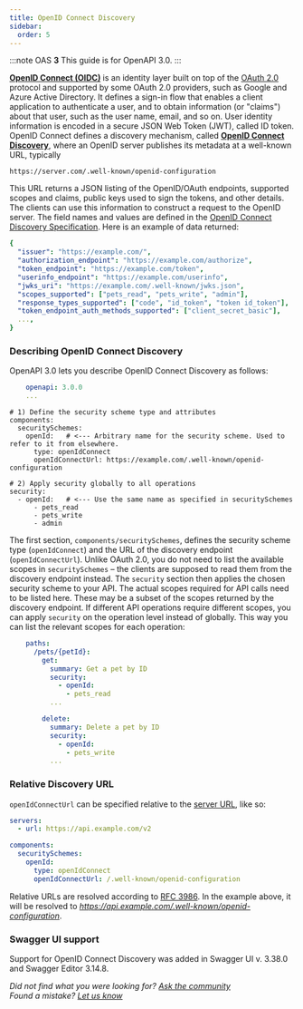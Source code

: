 ```yaml
---
title: OpenID Connect Discovery
sidebar:
  order: 5
---
```


:::note
OAS **3** This guide is for OpenAPI 3.0.
:::

[**OpenID Connect (OIDC)**](http://openid.net/connect/) is an identity layer built on top of the [OAuth 2.0](/specification/authentication/oauth2/) protocol and supported by some OAuth 2.0 providers, such as Google and Azure Active Directory. It defines a sign-in flow that enables a client application to authenticate a user, and to obtain information (or "claims") about that user, such as the user name, email, and so on. User identity information is encoded in a secure JSON Web Token (JWT), called ID token. OpenID Connect defines a discovery mechanism, called [**OpenID Connect Discovery**](https://openid.net/specs/openid-connect-discovery-1_0.html), where an OpenID server publishes its metadata at a well-known URL, typically

    https://server.com/.well-known/openid-configuration

This URL returns a JSON listing of the OpenID/OAuth endpoints, supported scopes and claims, public keys used to sign the tokens, and other details. The clients can use this information to construct a request to the OpenID server. The field names and values are defined in the [OpenID Connect Discovery Specification](https://openid.net/specs/openid-connect-discovery-1_0.html). Here is an example of data returned:

```yaml
{
  "issuer": "https://example.com/",
  "authorization_endpoint": "https://example.com/authorize",
  "token_endpoint": "https://example.com/token",
  "userinfo_endpoint": "https://example.com/userinfo",
  "jwks_uri": "https://example.com/.well-known/jwks.json",
  "scopes_supported": ["pets_read", "pets_write", "admin"],
  "response_types_supported": ["code", "id_token", "token id_token"],
  "token_endpoint_auth_methods_supported": ["client_secret_basic"],
  ...,
}
```

### Describing OpenID Connect Discovery

OpenAPI 3.0 lets you describe OpenID Connect Discovery as follows:

```yaml
    openapi: 3.0.0
    ...
```

    # 1) Define the security scheme type and attributes
    components:
      securitySchemes:
        openId:   # <--- Arbitrary name for the security scheme. Used to refer to it from elsewhere.
          type: openIdConnect
          openIdConnectUrl: https://example.com/.well-known/openid-configuration

    # 2) Apply security globally to all operations
    security:
      - openId:   # <--- Use the same name as specified in securitySchemes
          - pets_read
          - pets_write
          - admin

The first section, `components/securitySchemes`, defines the security scheme type (`openIdConnect`) and the URL of the discovery endpoint (`openIdConnectUrl`). Unlike OAuth 2.0, you do not need to list the available scopes in `securitySchemes` – the clients are supposed to read them from the discovery endpoint instead. The `security` section then applies the chosen security scheme to your API. The actual scopes required for API calls need to be listed here. These may be a subset of the scopes returned by the discovery endpoint. If different API operations require different scopes, you can apply `security` on the operation level instead of globally. This way you can list the relevant scopes for each operation:

```yaml
    paths:
      /pets/{petId}:
        get:
          summary: Get a pet by ID
          security:
            - openId:
              - pets_read
          ...

        delete:
          summary: Delete a pet by ID
          security:
            - openId:
              - pets_write
          ...
```

### Relative Discovery URL

`openIdConnectUrl` can be specified relative to the [server URL](/specification/api-host-and-base-path/), like so:

```yaml
servers:
  - url: https://api.example.com/v2
```

```yaml
components:
  securitySchemes:
    openId:
      type: openIdConnect
      openIdConnectUrl: /.well-known/openid-configuration
```

Relative URLs are resolved according to [RFC 3986](https://tools.ietf.org/html/rfc3986#section-4.2). In the example above, it will be resolved to _https://api.example.com/.well-known/openid-configuration_.

### Swagger UI support

Support for OpenID Connect Discovery was added in Swagger UI v. 3.38.0 and Swagger Editor 3.14.8.

_Did not find what you were looking for? [Ask the community](https://community.smartbear.com/t5/Swagger-Open-Source-Tools/bd-p/SwaggerOSTools)  
Found a mistake? [Let us know](https://github.com/swagger-api/swagger.io/issues)_

